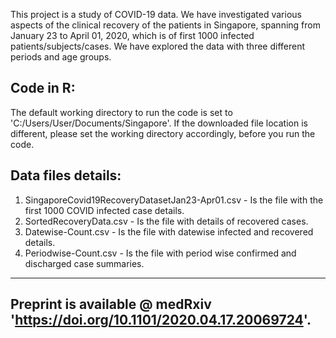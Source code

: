 This project is a study of COVID-19 data. We have investigated various aspects of the clinical recovery of the patients in Singapore, spanning from January 23 to April 01, 2020, which is of first 1000 infected patients/subjects/cases. We have explored the data with three different periods and age groups.

Code in R:
---------

The default working directory to run the code is set to 'C:/Users/User/Documents/Singapore'.
If the downloaded file location is different, please set the working directory accordingly, before you run the code.

Data files details:
-------------------
1. SingaporeCovid19RecoveryDatasetJan23-Apr01.csv - Is the file with the first 1000 COVID infected case details.
2. SortedRecoveryData.csv - Is the file with details of recovered cases.
3. Datewise-Count.csv -  Is the file with datewise infected and recovered details.
4. Periodwise-Count.csv - Is the file with period wise confirmed and discharged case summaries.

-----------------------------------------------------------------------------
Preprint is available @ medRxiv 'https://doi.org/10.1101/2020.04.17.20069724'.
-----------------------------------------------------------------------------
